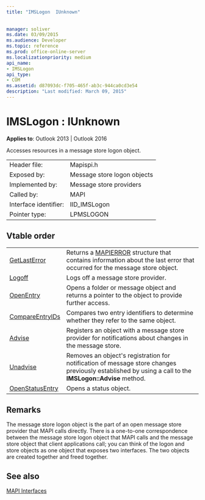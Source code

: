 ```yaml
---
title: "IMSLogon  IUnknown"
 
 
manager: soliver
ms.date: 03/09/2015
ms.audience: Developer
ms.topic: reference
ms.prod: office-online-server
ms.localizationpriority: medium
api_name:
- IMSLogon
api_type:
- COM
ms.assetid: d87093dc-f705-465f-ab3c-944ca0cd3e54
description: "Last modified: March 09, 2015"
---
```


# IMSLogon : IUnknown

  
  
**Applies to**: Outlook 2013 | Outlook 2016 
  
Accesses resources in a message store logon object.
  
|||
|:-----|:-----|
|Header file:  <br/> |Mapispi.h  <br/> |
|Exposed by:  <br/> |Message store logon objects  <br/> |
|Implemented by:  <br/> |Message store providers  <br/> |
|Called by:  <br/> |MAPI  <br/> |
|Interface identifier:  <br/> |IID_IMSLogon  <br/> |
|Pointer type:  <br/> |LPMSLOGON  <br/> |
   
## Vtable order

|||
|:-----|:-----|
|[GetLastError](imslogon-getlasterror.md) <br/> |Returns a [MAPIERROR](mapierror.md) structure that contains information about the last error that occurred for the message store object.  <br/> |
|[Logoff](imslogon-logoff.md) <br/> |Logs off a message store provider.  <br/> |
|[OpenEntry](imslogon-openentry.md) <br/> |Opens a folder or message object and returns a pointer to the object to provide further access.  <br/> |
|[CompareEntryIDs](imslogon-compareentryids.md) <br/> |Compares two entry identifiers to determine whether they refer to the same object.  <br/> |
|[Advise](imslogon-advise.md) <br/> |Registers an object with a message store provider for notifications about changes in the message store.  <br/> |
|[Unadvise](imslogon-unadvise.md) <br/> |Removes an object's registration for notification of message store changes previously established by using a call to the **IMSLogon::Advise** method.  <br/> |
|[OpenStatusEntry](imslogon-openstatusentry.md) <br/> |Opens a status object.  <br/> |
   
## Remarks

The message store logon object is the part of an open message store provider that MAPI calls directly. There is a one-to-one correspondence between the message store logon object that MAPI calls and the message store object that client applications call; you can think of the logon and store objects as one object that exposes two interfaces. The two objects are created together and freed together.
  
## See also



[MAPI Interfaces](mapi-interfaces.md)

